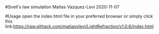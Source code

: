 #Snell's law simulation
Matias Vazquez-Levi 2020-11-07

#Usage
open the index.html file in your preferred browser or simply click this link:https://raw.githack.com/matiasvlevi/LightRefraction/v1.0.6/index.html
